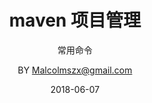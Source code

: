 ---
layout:     post
title:  maven 项目管理
subtitle:  常用命令
date:       2018-06-07
author:     BY Malcolmszx@gmail.com
header-img: img/post-bg-mma-5.jpg
catalog: true
tags:
    - 终端
    - maven
---